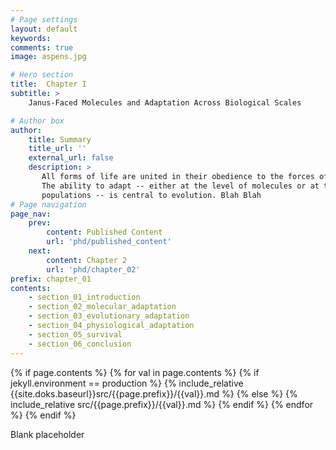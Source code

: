 ```yaml
---
# Page settings
layout: default
keywords:
comments: true
image: aspens.jpg

# Hero section
title:  Chapter I
subtitle: >  
    Janus-Faced Molecules and Adaptation Across Biological Scales     

# Author box
author:
    title: Summary
    title_url: ''
    external_url: false
    description: >
       All forms of life are united in their obedience to the forces of evolution.
       The ability to adapt -- either at the level of molecules or at the level of
       populations -- is central to evolution. Blah Blah 
# Page navigation
page_nav:
    prev:
        content: Published Content
        url: 'phd/published_content'
    next:
        content: Chapter 2
        url: 'phd/chapter_02'
prefix: chapter_01
contents:
    - section_01_introduction
    - section_02_molecular_adaptation
    - section_03_evolutionary_adaptation
    - section_04_physiological_adaptation
    - section_05_survival
    - section_06_conclusion
---
```


{% if page.contents %}
{% for val in page.contents %}
{% if jekyll.environment == production %}
{% include_relative {{site.doks.baseurl}}src/{{page.prefix}}/{{val}}.md %}
{% else %}
{% include_relative src/{{page.prefix}}/{{val}}.md %}
{% endif %}
{% endfor %}
{% endif %}


Blank placeholder